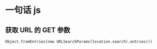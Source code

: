 # 一句话 js

## 获取 URL 的 GET 参数

```
Object.fromEntries(new URLSearchParams(location.search).entries())
```
